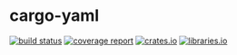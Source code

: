 # cargo-yaml

[![build status](https://gitlab.com/storedbox/cargo-yaml/badges/master/build.svg)](https://gitlab.com/storedbox/cargo-yaml/commits/master)
[![coverage report](https://gitlab.com/storedbox/cargo-yaml/badges/master/coverage.svg)](https://gitlab.com/storedbox/cargo-yaml/commits/master)
[![crates.io](https://img.shields.io/crates/v/cargo-yaml.svg?maxAge=2592000)](https://crates.io/crates/cargo-yaml)
[![libraries.io](https://img.shields.io/librariesio/release/cargo/cargo-yaml/3.0.0.svg?maxAge=2592000)](https://libraries.io/cargo/cargo-yaml)
